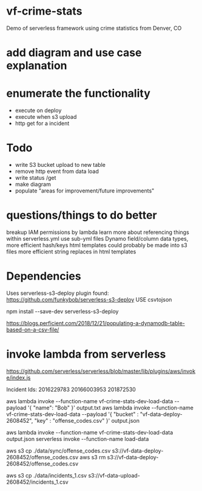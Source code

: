 # vf-crime-stats
Demo of serverless framework using crime statistics from Denver, CO

# add diagram and use case explanation

# enumerate the functionality
- execute on deploy
- execute when s3 upload
- http get for a incident

# Todo
- write S3 bucket upload to new table
- remove http event from data load
- write status /get
- make diagram
- populate "areas for improvement/future improvements"

# questions/things to do better
breakup IAM permissions by lambda
learn more about referencing things within serverless.yml
use sub-yml files
Dynamo field/column data types, more efficient hash/keys
html templates could probably be made into s3 files
more efficient string replaces in html templates

# Dependencies
Uses serverless-s3-deploy plugin found: https://github.com/funkybob/serverless-s3-deploy
USE csvtojson

npm install --save-dev serverless-s3-deploy

https://blogs.perficient.com/2018/12/21/populating-a-dynamodb-table-based-on-a-csv-file/



# invoke lambda from serverless
https://github.com/serverless/serverless/blob/master/lib/plugins/aws/invoke/index.js

Incident Ids:
2016229783
20166003953
201872530

aws lambda invoke --function-name vf-crime-stats-dev-load-data --payload '{ "name": "Bob" }' output.txt
aws lambda invoke --function-name vf-crime-stats-dev-load-data --payload '{ "bucket" : "vf-data-deploy-2608452", "key" : "offense_codes.csv" }' output.json


aws lambda invoke --function-name vf-crime-stats-dev-load-data  output.json
serverless invoke --function-name load-data

aws s3 cp ./data/sync/offense_codes.csv s3://vf-data-deploy-2608452/offense_codes.csv
aws s3 rm s3://vf-data-deploy-2608452/offense_codes.csv

aws s3 cp ./data/incidents_1.csv s3://vf-data-upload-2608452/incidents_1.csv
